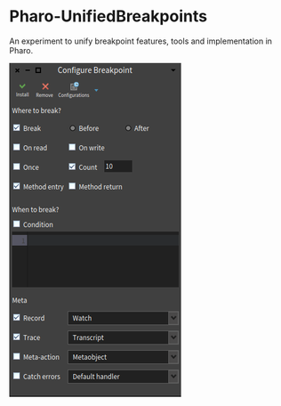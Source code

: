 # Pharo-UnifiedBreakpoints
An experiment to unify breakpoint features, tools and implementation in Pharo.

![Prototype](https://github.com/StevenCostiou/Pharo-UnifiedBreakpoints/blob/master/prototype.png)

